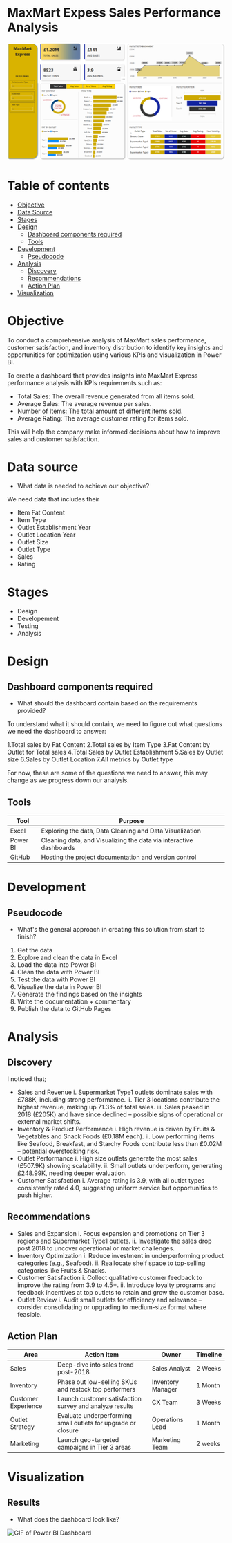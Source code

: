 # MaxMart Expess Sales Performance Analysis 


![excel-to-powerbi-animated-diagram](assets/images/grocery_dashboard.png)




# Table of contents 

- [Objective](#objective)
- [Data Source](#data-source)
- [Stages](#stages)
- [Design](#design)
  - [Dashboard components required](#Dashboard-components-required)
  - [Tools](#tools)
- [Development](#development)
  - [Pseudocode](#pseudocode)
- [Analysis](#analysis)
  - [Discovery](#discovery)
  - [Recommendations](#recommendations)
  - [Action Plan](#Action-Plan)
- [Visualization](#visualization)



# Objective 
To conduct a comprehensive analysis of MaxMart sales performance, customer satisfaction, and inventory distribution to identify key insights and opportunities for optimization using various KPIs and visualization in Power BI. 

To create a dashboard that provides insights into MaxMart Express performance analysis with KPIs requirements such as:
- Total Sales: The overall revenue generated from all items sold.
- Average Sales: The average revenue per sales.
- Number of Items: The total amount of different items sold.
- Average Rating: The average customer rating for items sold.

This will help the company make informed decisions about how to improve sales and customer satisfaction. 


# Data source 

- What data is needed to achieve our objective?

We need data that includes their 
- Item Fat Content
- Item Type
- Outlet Establishment Year
- Outlet Location Year
- Outlet Size
- Outlet Type
- Sales
- Rating


# Stages

- Design
- Developement
- Testing
- Analysis 
 

# Design 

## Dashboard components required 
- What should the dashboard contain based on the requirements provided?

To understand what it should contain, we need to figure out what questions we need the dashboard to answer:

 1.Total sales by Fat Content
 2.Total sales by Item Type
 3.Fat Content by Outlet for Total sales
 4.Total Sales by Outlet Establishment
 5.Sales by Outlet size
 6.Sales by Outlet Location
 7.All metrics by Outlet type

For now, these are some of the questions we need to answer, this may change as we progress down our analysis. 

## Tools 

| Tool | Purpose |
| --- | --- |
| Excel | Exploring the data, Data Cleaning and Data Visualization |
| Power BI | Cleaning data, and Visualizing the data via interactive dashboards |
| GitHub | Hosting the project documentation and version control |


# Development

## Pseudocode

- What's the general approach in creating this solution from start to finish?

1. Get the data
2. Explore and clean the data in Excel
3. Load the data into Power BI
4. Clean the data with Power BI
5. Test the data with Power BI
6. Visualize the data in Power BI
7. Generate the findings based on the insights
8. Write the documentation + commentary
9. Publish the data to GitHub Pages


# Analysis 

## Discovery
I noticed that;
-	Sales and Revenue
i.	Supermarket Type1 outlets dominate sales with £788K, including strong performance.
ii.	Tier 3 locations contribute the highest revenue, making up 71.3% of total sales.
iii.	Sales peaked in 2018 (£205K) and have since declined – possible signs of operational or external market shifts. 
-	Inventory & Product Performance
i.	High revenue is driven by Fruits & Vegetables and Snack Foods (£0.18M each).
ii.	Low performing items like Seafood, Breakfast, and Starchy Foods contribute less than £0.02M – potential overstocking risk. 
-	Outlet Performance
i.	High size outlets generate the most sales (£507.9K) showing scalability. 
ii.	Small outlets underperform, generating £248.99K, needing deeper evaluation.  
-	Customer Satisfaction
i.	Average rating is 3.9, with all outlet types consistently rated 4.0, suggesting uniform service but opportunities to push higher. 

## Recommendations 
-	Sales and Expansion
i.	Focus expansion and promotions on Tier 3 regions and Supermarket Type1 outlets.
ii.	Investigate the sales drop post 2018 to uncover operational or market challenges.
-	Inventory Optimization
i.	Reduce investment in underperforming product categories (e.g., Seafood).
ii.	Reallocate shelf space to top-selling categories like Fruits & Snacks.
-	Customer Satisfaction
i.	Collect qualitative customer feedback to improve the rating from 3.9 to 4.5+. 
ii.	Introduce loyalty programs and feedback incentives at top outlets to retain and grow the customer base.
-	Outlet Review
i.	Audit small outlets for efficiency and relevance – consider consolidating or upgrading to medium-size format where feasible.

## Action Plan
| Area | Action Item | Owner | Timeline |
| --- | --- | --- | --- |
| Sales | Deep-dive into sales trend post-2018 | Sales Analyst | 2 Weeks |
| Inventory | Phase out low-selling SKUs and restock top performers | Inventory Manager | 1 Month |
| Customer Experience | Launch customer satisfaction survey and analyze results | CX Team | 3 Weeks |
| Outlet Strategy | Evaluate underperforming small outlets for upgrade or closure | Operations Lead | 1 Month |
| Marketing | Launch geo-targeted campaigns in Tier 3 areas | Marketing Team | 2 weeks |


# Visualization 

## Results

- What does the dashboard look like?

![GIF of Power BI Dashboard](assets/images/grocery-dashboard-MMvisuals-unscreen.gif)
 
